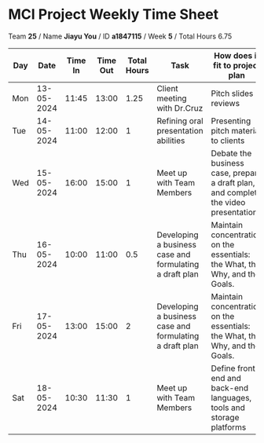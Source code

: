 # MCI Project Weekly Time Sheet

Team **25** / Name **Jiayu You** / ID **a1847115** / Week **5** / Total Hours 6.75

| Day | Date       | Time In | Time Out | Total Hours | Task | How does it fit to project plan | Outcome/Next action |
| --- | ---------- | ------- | -------- | ----------- | ---- | ------------------------------- | ------------------- |
| Mon | 13-05-2024 | 11:45   | 13:00    | 1.25        | Client meeting with Dr.Cruz| Pitch slides reviews| submit pitch slides|
| Tue | 14-05-2024 | 11:00   | 12:00    | 1           | Refining oral presentation abilities| Presenting pitch material to clients | Start recording|
| Wed | 15-05-2024 | 16:00   | 15:00    | 1           | Meet up with Team Members | Debate the business case, prepare a draft plan, and complete the video presentation. | submit video|
| Thu | 16-05-2024 | 10:00   | 11:00    | 0.5           | Developing a business case and formulating a draft plan| Maintain concentration on the essentials: the What, the Why, and the Goals.| Continue preparing bussiness case & draft plan|
| Fri | 17-05-2024 | 13:00   | 15:00    | 2           | Developing a business case and formulating a draft plan| Maintain concentration on the essentials: the What, the Why, and the Goals.| 
| Sat | 18-05-2024 | 10:30   | 11:30    | 1           | Meet up with Team Members| Define front-end and back-end languages, tools and storage platforms | Getting start with node.js
